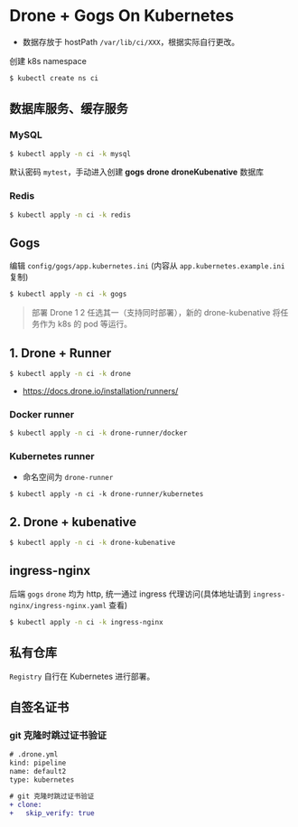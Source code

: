 # Drone + Gogs On Kubernetes

* 数据存放于 hostPath `/var/lib/ci/XXX`，根据实际自行更改。

创建 k8s namespace

```bash
$ kubectl create ns ci
```

## 数据库服务、缓存服务

### MySQL

```bash
$ kubectl apply -n ci -k mysql
```

默认密码 `mytest`，手动进入创建 **gogs** **drone** **droneKubenative** 数据库 

### Redis

```bash
$ kubectl apply -n ci -k redis
```

## Gogs

编辑 `config/gogs/app.kubernetes.ini` (内容从 `app.kubernetes.example.ini` 复制)

```bash
$ kubectl apply -n ci -k gogs
```

> 部署 Drone 1 2 任选其一（支持同时部署），新的 drone-kubenative 将任务作为 k8s 的 pod 等运行。

## 1. Drone + Runner

```bash
$ kubectl apply -n ci -k drone
```

* https://docs.drone.io/installation/runners/

### Docker runner

```bash
$ kubectl apply -n ci -k drone-runner/docker
```

### Kubernetes runner

* 命名空间为 `drone-runner`

```
$ kubectl apply -n ci -k drone-runner/kubernetes
```

## 2. Drone + kubenative

```bash
$ kubectl apply -n ci -k drone-kubenative
```

## ingress-nginx

后端 `gogs` `drone` 均为 http, 统一通过 ingress 代理访问(具体地址请到 `ingress-nginx/ingress-nginx.yaml` 查看)

```bash
$ kubectl apply -n ci -k ingress-nginx
```

## 私有仓库

`Registry` 自行在 Kubernetes 进行部署。

## 自签名证书

### git 克隆时跳过证书验证

```diff
# .drone.yml
kind: pipeline
name: default2
type: kubernetes

# git 克隆时跳过证书验证
+ clone:
+   skip_verify: true
```
